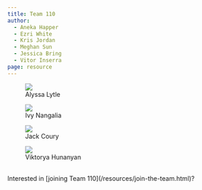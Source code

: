 ```yaml
---
title: Team 110
author:
  - Aneka Happer
  - Ezri White
  - Kris Jordan
  - Meghan Sun
  - Jessica Bring
  - Vitor Inserra
page: resource
---
```


<div class="container" >
<div class="row justify-content-center">

<figure class="profile col-xs-12 col-sm-6 col-md-3"><a href="/resources/profiles/alyssabyrnes.html"><img src="/static/profile-photos/alyssabyrnes.jpeg" class="profile-image"></a> <figcaption>Alyssa Lytle</figcaption></figure>
<!-- 
<figure class="profile col-xs-12 col-sm-6 col-md-3">
    <a href="/resources/profiles/oxiao.html"><img src="/static/profile-photos/alexxiao.jpg" class="profile-image"> </a>
  <figcaption>Alex Xiao</figcaption>
</figure>

<figure class="profile col-xs-12 col-sm-6 col-md-3"><a href="/resources/profiles/ajval02.html"><img src="/static/profile-photos/ajval02.JPG" class="profile-image"></a> <figcaption>Anthony Valentino</figcaption></figure>

<figure class="profile col-xs-12 col-sm-6 col-md-3"><a href="/resources/profiles/anugondi.html"><img src="/static/profile-photos/anugondi.jpg" class="profile-image"></a> <figcaption>Anusha Gondi</figcaption></figure>

<figure class="profile col-xs-12 col-sm-6 col-md-3">
  <a href="/resources/profiles/adlanier.html"><img src="/static/profile-photos/adlanier.jpg" class="profile-image"> </a>
  <figcaption>Adrian Lanier</figcaption>
</figure>

<figure class="profile col-xs-12 col-sm-6 col-md-3">
  <a href="/resources/profiles/benjaben.html"><img src="/static/profile-photos/benjaben.png" class="profile-image"> </a>
  <figcaption>Benjamin Eldridge</figcaption>
</figure>

<figure class="profile col-xs-12 col-sm-6 col-md-3"><a href="/resources/profiles/bridget7.html"><img src="/static/profile-photos/bridget7.png" class="profile-image"></a> <figcaption>Bridget Lin</figcaption></figure>

<figure class="profile col-xs-12 col-sm-6 col-md-3">
    <a href="/resources/profiles/caitlie.html"><img src="/static/profile-photos/caitlie.png" class="profile-image"> </a>
    <figcaption>Caitlin Estrada</figcaption>
</figure>

<figure class="profile col-xs-12 col-sm-6 col-md-3">
    <a href="/resources/profiles/cgbryan.html"><img src="/static/profile-photos/cgbryan.jpg" class="profile-image"> </a>
  <figcaption>Caroline Bryan</figcaption>
</figure>

<figure class="profile col-xs-12 col-sm-6 col-md-3"><a href="/resources/profiles/cdander9.html"><img src="/static/profile-photos/cdander9.png" class="profile-image"></a> <figcaption>Carmine Anderson - Falconi</figcaption></figure> -->

<!-- <figure class="profile col-xs-12 col-sm-6 col-md-3"><a href="/resources/profiles/csabato.html"><img src="/static/profile-photos/csabato.jpg" class="profile-image"></a> <figcaption>Chiara Sabato</figcaption></figure> -->
<!-- 
<figure class="profile col-xs-12 col-sm-6 col-md-3"><a href="/resources/profiles/conjon.html"><img src="/static/profile-photos/conjon.jpg" class="profile-image"></a><figcaption>Conor Jones</figcaption></figure>

<figure class="profile col-xs-12 col-sm-6 col-md-3"><a href="/resources/profiles/coraorog.html"><img src="/static/profile-photos/coralee.png" class="profile-image"></a><figcaption>Coralee Rogers-Vickers</figcaption></figure>

<figure class="profile col-xs-12 col-sm-6 col-md-3"><a href="/resources/profiles/dyk.html"><img src="/static/profile-photos/dyk.jpg" class="profile-image"> </a><figcaption>Dylan Nicks</figcaption></figure>

<figure class="profile col-xs-12 col-sm-6 col-md-3">
    <a href="/resources/profiles/bgg.html"><img src="/static/profile-photos/bgg.png" class="profile-image"> </a>
    <figcaption>Gabriela Barros</figcaption>
  </figure>

<figure class="profile col-xs-12 col-sm-6 col-md-3"><a href="/resources/profiles/gjku.html"><img src="/static/profile-photos/gjku.jpg" class="profile-image"> </a> <figcaption>Grace Ku</figcaption></figure>

<figure class="profile col-xs-12 col-sm-6 col-md-3">
    <a href="/resources/profiles/godondi.html"><img src="/static/profile-photos/godondi.jpg" class="profile-image"> </a>
    <figcaption>Grace Odondi</figcaption>
  </figure> -->

<figure class="profile col-xs-12 col-sm-6 col-md-3"><a href="/"><img src="/static/profile-photos/ivy.jpeg" class="profile-image"></a> <figcaption>Ivy Nangalia</figcaption></figure>

<figure class="profile col-xs-12 col-sm-6 col-md-3">
    <a href="/resources/profiles/jcoury.html"><img src="/static/profile-photos/jcoury.jpg" class="profile-image"> </a>
    <figcaption>Jack Coury</figcaption>
  </figure>

<!-- <figure class="profile col-xs-12 col-sm-6 col-md-3"><a href="/resources/profiles/jaylim.html"><img src="/static/profile-photos/jaylim.PNG" class="profile-image"> </a><figcaption>Jayden Lim</figcaption></figure>

  <figure class="profile col-xs-12 col-sm-6 col-md-3">
    <a href="/resources/profiles/jimenao.html"><img src="/static/profile-photos/jimenao.jpg" class="profile-image"> </a>
    <figcaption>Jimena Ortiz-Paniagua</figcaption>
  </figure>

<figure class="profile col-xs-12 col-sm-6 col-md-3">
    <a href="/resources/profiles/ktbailey.html"><img src="/static/profile-photos/ktbailey.jpg" class="profile-image"> </a>
    <figcaption>Kate Bailey</figcaption>
  </figure>

<figure class="profile col-xs-12 col-sm-6 col-md-3"><a href="/resources/profiles/kgbro.html"><img src="/static/profile-photos/kgbro.jpg" class="profile-image"> </a><figcaption>Katie Brown</figcaption></figure>

<figure class="profile col-xs-12 col-sm-6 col-md-3"><a href="/resources/profiles/escoats.html"><img src="/static/profile-photos/escoats.jpg" class="profile-image"> </a><figcaption>Lizzie Coats</figcaption></figure>

<figure class="profile col-xs-12 col-sm-6 col-md-3">
    <a href="/resources/profiles/lsiegel4.html"><img src="/static/profile-photos/lsiegel4.png" class="profile-image"> </a>
    <figcaption>Lucas Siegel</figcaption>
  </figure>

<figure class="profile col-xs-12 col-sm-6 col-md-3">
  <a href="/resources/profiles/lynnlee3.html"><img src="/static/profile-photos/lynnlee3.jpg" class="profile-image"> </a>
  <figcaption>Lynn Lee</figcaption>
</figure>

<figure class="profile col-xs-12 col-sm-6 col-md-3"> 
    <a href="/resources/profiles/mrodriguez.html"><img src="/static/profile-photos/mrodriguez.JPG" class="profile-image"> </a>
    <figcaption>Mariana Rodriguez</figcaption>
  </figure>

<figure class="profile col-xs-12 col-sm-6 col-md-3"><a href="/resources/profiles/adam.html"><img src="/static/profile-photos/adamdmeg.jpg" class="profile-image"></a><figcaption>Megan Adams</figcaption></figure>

<figure class="profile col-xs-12 col-sm-6 col-md-3">
    <a href="/resources/profiles/tjokoli.html"><img src="/static/profile-photos/tjokoli.jpg" class="profile-image"> </a>
    <figcaption>Tobenna Okoli</figcaption>
  </figure>

<figure class="profile col-xs-12 col-sm-6 col-md-3">
    <a href="/resources/profiles/mkieu03.html"><img src="/static/profile-photos/mkieu03.png" class="profile-image"> </a>
    <figcaption>Michelle Kieu</figcaption>
  </figure>

<figure class="profile col-xs-12 col-sm-6 col-md-3"><a href="/resources/profiles/730472629.html"><img src="/static/profile-photos/730472629.png" class="profile-image"> </a> <figcaption>Miguel Villaseñor</figcaption></figure>

<figure class="profile col-xs-12 col-sm-6 col-md-3"> 
    <a href="/resources/profiles/nupurj24.html"><img src="/static/profile-photos/nupurj24.jpg" class="profile-image"> </a>
    <figcaption>Nupur Joshi</figcaption>
  </figure>

<figure class="profile col-xs-12 col-sm-6 col-md-3">
    <a href="/resources/profiles/rkras.html"><img src="/static/profile-photos/rkras.jpg" class="profile-image"> </a>
    <figcaption>Ryan Krasinski</figcaption>
  </figure>

<figure class="profile col-xs-12 col-sm-6 col-md-3"><a href="/resources/profiles/sarahflo2.html"><img src="/static/profile-photos/sarahflo2.png" class="profile-image"></a> <figcaption>Sarah Chocron</figcaption></figure>

  <figure class="profile col-xs-12 col-sm-6 col-md-3">
    <a href="/resources/profiles/sgopal.html"><img src="/static/profile-photos/sgopal.png" class="profile-image"> </a>
    <figcaption>Sanjana Gopalswamy</figcaption>
  </figure>

<figure class="profile col-xs-12 col-sm-6 col-md-3"><a href="/resources/profiles/shainap.html"><img src="/static/profile-photos/shainap.jpg" class="profile-image"> </a><figcaption>Shaina Patel</figcaption></figure>

<figure class="profile col-xs-12 col-sm-6 col-md-3"><a href="/resources/profiles/sborkar.html"><img src="/static/profile-photos/sborkar.png" class="profile-image"> </a><figcaption>Siddhant Borkar</figcaption></figure>

<figure class="profile col-xs-12 col-sm-6 col-md-3"><a href="/resources/profiles/somer.html"><img src="/static/profile-photos/somer.jpg" class="profile-image"> </a> <figcaption>Somer Lillard</figcaption></figure>

<figure class="profile col-xs-12 col-sm-6 col-md-3"><a href="/resources/profiles/sophiejiang13.html"><img src="/static/profile-photos/sophiejiang.jpeg" class="profile-image"> </a> <figcaption>Sophie Jiang</figcaption></figure>

<figure class="profile col-xs-12 col-sm-6 col-md-3"><a href="/resources/profiles/upasana.html"><img src="/static/profile-photos/upasana.jpg" class="profile-image"> </a> <figcaption>Upasana Lamsal</figcaption></figure> -->

<figure class="profile col-xs-12 col-sm-6 col-md-3"><a href="/resources/profiles/vhunany.html"><img src="/static/profile-photos/vhunany.png" class="profile-image"> </a> <figcaption>Viktorya Hunanyan</figcaption></figure>
<!-- 
<figure class="profile col-xs-12 col-sm-6 col-md-3"><a href="/resources/profiles/vinceli.html"><img src="/static/profile-photos/vinceli.jpg" class="profile-image"> </a><figcaption>Vincent Li</figcaption></figure>

<figure class="profile col-xs-12 col-sm-6 col-md-3"><a href="/resources/profiles/inserra.html"><img src="/static/profile-photos/inserra.PNG" class="profile-image"> </a> <figcaption>Vitor Inserra</figcaption></figure>

<figure class="profile col-xs-12 col-sm-6 col-md-3">
  <a href="/resources/profiles/wokwen.html"><img src="/static/profile-photos/wokwen.png" class="profile-image"> </a>
  <figcaption>Wisdom Okwen</figcaption>
</figure> -->

</div>
</div>

<br>

<div class="container" >
Interested in [joining Team 110](/resources/join-the-team.html)?
</div>
